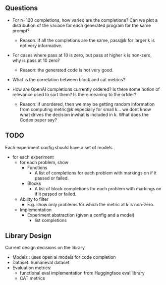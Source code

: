 ## Questions

- For n=100 completions, how varied are the completions? Can we plot a distribution of the variace for each generated program for the same prompt?

  - Reason: if all the completions are the same, pass@k for larger k is not very informative.

- For cases where pass at 10 is zero, but pass at higher k is non-zero, why is pass at 10 zero?

  - Reason: the generated code is not very good.

- What is the correlation between block and cat metrics?
- How are OpenAI completions currently ordered? Is there some notion of relevance used to sort them? Is there meaning to the orfder?

  - Reason: if unordered, then we may be getting random information from computing metric@k especially for small k... we dont know what drives the decision inwhat is included in k. What does the Codex paper say?

## TODO

Each experiment config should have a set of models.

- for each experiment
  - for each problem, show
    - Functions
      - A list of completions for each problem with markings on if it passed or failed.
    - Blocks
      - A list of block completions for each problem with markings on if it passed or failed.
  - Ability to filter
    - E.g. show only problems for which the metric at k is non-zero.
  - Implementation
    - Experiment abstraction (given a config and a model)
      - list completions

## Library Design

Current design decisions on the library

- Models : uses open ai models for code completion
- Dataset: humaneval dataset
- Evaluation metrics:
  - functional eval implementation from Huggingface eval library
  - CAT metrics
